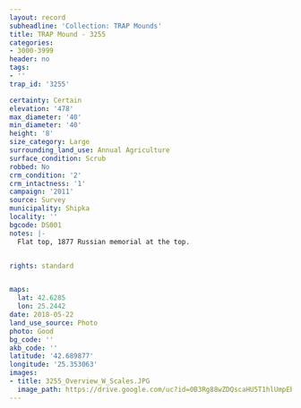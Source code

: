 ```yaml
---
layout: record
subheadline: 'Collection: TRAP Mounds'
title: TRAP Mound - 3255
categories:
- 3000-3999
header: no
tags:
- ''
trap_id: '3255'

certainty: Certain
elevation: '478'
max_diameter: '40'
min_diameter: '40'
height: '8'
size_category: Large
surrounding_land_use: Annual Agriculture
surface_condition: Scrub
robbed: No
crm_condition: '2'
crm_intactness: '1'
campaign: '2011'
source: Survey
municipality: Shipka
locality: ''
bgcode: DS001
notes: |-
  Flat top, 1877 Russian memorial at the top.


rights: standard


maps:
  lat: 42.6285
  lon: 25.2442
date: 2018-05-22
land_use_source: Photo
photo: Good
bg_code: ''
akb_code: ''
latitude: '42.689877'
longitude: '25.353063'
images:
- title: 3255_Overview_W_Scales.JPG
  image_path: https://drive.google.com/uc?id=0B3Rg88wZDQscaHU5T1hlUmpEbVE
---
```

